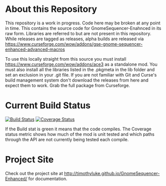 About this Repository
===================================
This repository is a work in progress.  Code here may be broken at any point in time.  This contains the source code for GnomeSequencer-Enahnced in its raw form.  Libraries are referred to but are not present in this repository.  While releases are tagged as releases, alpha builds are released via https://www.curseforge.com/wow/addons/gse-gnome-sequencer-enhanced-advanced-macros  

To use this locally straight from this source you must install https://www.curseforge.com/wow/addons/ace3 as a standalone mod.  You must also install all the libraries listed in the .pkgmeta in the lib folder and set an exclusion in your .git file.  If you are not familiar with Git and Curse's build management system don't download the releases from here and expect them to work.  Grab the full package from Curseforge.

Current Build Status
===================================
[![Build Status](https://travis-ci.org/TimothyLuke/GnomeSequencer-Enhanced.svg?branch=master)](https://travis-ci.org/TimothyLuke/GnomeSequencer-Enhanced) [![Coverage Status](https://coveralls.io/repos/github/TimothyLuke/GnomeSequencer-Enhanced/badge.svg?branch=master)](https://coveralls.io/github/TimothyLuke/GnomeSequencer-Enhanced?branch=master)

If the Build stat is green it means that the code compiles.  The Coverage status metric shows how much of the mod is unit tested and which paths through the API are not currently being tested each compile.

Project Site
===================================
Check out the project site at http://timothyluke.github.io/GnomeSequencer-Enhanced/ for documentation.



